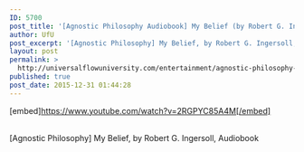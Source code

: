 ```yaml
---
ID: 5700
post_title: '[Agnostic Philosophy Audiobook] My Belief (by Robert G. Ingersoll)'
author: UfU
post_excerpt: '[Agnostic Philosophy] My Belief, by Robert G. Ingersoll, Audiobook'
layout: post
permalink: >
  http://universalflowuniversity.com/entertainment/agnostic-philosophy-audiobook-my-belief-by-robert-g-ingersoll/
published: true
post_date: 2015-12-31 01:44:28
---
```

[embed]https://www.youtube.com/watch?v=2RGPYC85A4M[/embed]</br></br>
<p>[Agnostic Philosophy] My Belief, by Robert G. Ingersoll, Audiobook</p>
